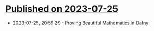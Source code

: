 # [Published on 2023-07-25](index.md)

* [2023-07-25, 20:59:29](https://lobste.rs/s/e8dhhz/proving_beautiful_mathematics_dafny) - [Proving Beautiful Mathematics in Dafny](https://whileydave.com/2023/07/17/proving-a-beautiful-identity-in-dafny/)
